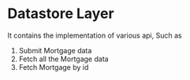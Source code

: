 # Datastore Layer

It contains the implementation of various api, Such as <Br>

 1. Submit Mortgage data <Br>
 2. Fetch all the Mortgage data <Br>
 3. Fetch Mortgage by id <Br>

